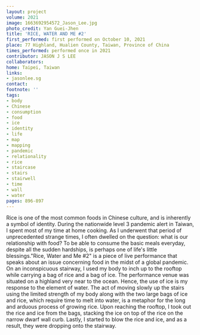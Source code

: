 ```yaml
---
layout: project
volume: 2021
image: 1663692954572_Jason_Lee.jpg
photo_credit: Yan Guei-Jhen
title: 'RICE, WATER AND ME #2'
first_performed: first performed on October 10, 2021
place: 77 Highland, Hualien County, Taiwan, Province of China
times_performed: performed once in 2021
contributor: JASON J S LEE
collaborators:
home: Taipei, Taiwan
links:
- jasonlee.sg
contact:
footnote: ''
tags:
- body
- Chinese
- consumption
- food
- ice
- identity
- life
- map
- mapping
- pandemic
- relationality
- rice
- staircase
- stairs
- stairwell
- time
- wall
- water
pages: 896-897
---
```


Rice is one of the most common foods in Chinese culture, and is inherently a symbol of identity. During the nationwide level 3 pandemic alert in Taiwan, I spent most of my time at home cooking. As I underwent that period of unprecedented strange times, I often dwelled on the question: what is our relationship with food? To be able to consume the basic meals everyday, despite all the sudden hardships, is perhaps one of life's little blessings."Rice, Water and Me #2" is a piece of live performance that speaks about an issue concerning food in the midst of a global pandemic. On an inconspicuous stairway, I used my body to inch up to the rooftop while carrying a bag of rice and a bag of ice. The performance venue was situated on a highland very near to the ocean. Hence, the use of ice is my response to the element of water. The act of moving slowly up the stairs using the limited strength of my body along with the two large bags of ice and rice, which require time to melt into water, is a metaphor for the long and arduous process of growing rice. Upon reaching the rooftop, I took out the rice and ice from the bags, stacking the ice on top of the rice on the narrow dwarf wall curb. Lastly, I started to blow the rice and ice, and as a result, they were dropping onto the stairway.